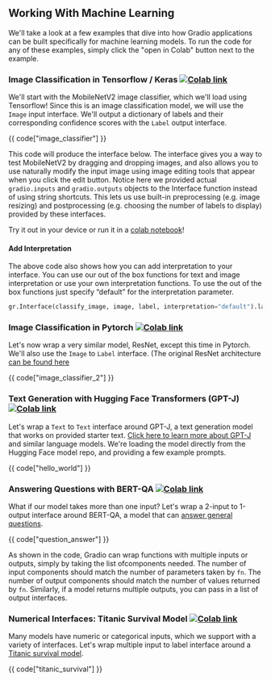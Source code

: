 ## Working With Machine Learning

We'll take a look at a few examples that dive into how Gradio applications can be built specifically for machine learning models. To run the code for any of these examples, simply click the "open in Colab" button next to the example.

### Image Classification in Tensorflow / Keras [![Colab link](https://colab.research.google.com/assets/colab-badge.svg)](https://colab.research.google.com/drive/1NWE_SDgQPI6GIpnhtWeEOHCPejC2FaZc?usp=sharing)

We'll start with the MobileNetV2 image classifier, which we'll load using Tensorflow! Since this is an image classification model, we will use the `Image` input interface. We'll output a dictionary of labels and their corresponding confidence scores with the `Label` output interface.

{{ code["image_classifier"] }}

This code will produce the interface below. The interface gives you a way to test MobileNetV2 by dragging and dropping images, and also allows you to use naturally modify the input image using image editing tools that appear when you click the edit button. Notice here we provided actual `gradio.inputs` and `gradio.outputs` objects to the Interface function instead of using string shortcuts. This lets us use built-in preprocessing (e.g. image resizing) and postprocessing (e.g. choosing the number of labels to display) provided by these interfaces.

Try it out in your device or run it in a [colab notebook](https://colab.research.google.com/drive/1NWE_SDgQPI6GIpnhtWeEOHCPejC2FaZc?usp=sharing)!


#### Add Interpretation

The above code also shows how you can add interpretation to your interface. You can use our out of the box functions for text and image interpretation or use your own interpretation functions. To use the out of the box functions just specify “default” for the interpretation parameter.

```python
gr.Interface(classify_image, image, label, interpretation="default").launch();
```

### Image Classification in Pytorch [![Colab link](https://colab.research.google.com/assets/colab-badge.svg)](https://colab.research.google.com/drive/1S6seNoJuU7_-hBX5KbXQV4Fb_bbqdPBk?usp=sharing)


Let's now wrap a very similar model, ResNet, except this time in Pytorch. We'll also use the `Image` to `Label` interface. (The original ResNet architecture [can be found here](https://arxiv.org/abs/1512.03385)

{{ code["image_classifier_2"] }}


### Text Generation with Hugging Face Transformers (GPT-J) [![Colab link](https://colab.research.google.com/assets/colab-badge.svg)](https://colab.research.google.com/drive/1o_-QIR8yVphfnbNZGYemyEr111CHHxSv?usp=sharing)

Let's wrap a `Text` to `Text` interface around GPT-J, a text generation model that works on provided starter text. [Click here to learn more about GPT-J](https://towardsdatascience.com/how-you-can-use-gpt-j-9c4299dd8526) and similar language models. We're loading the model directly from the Hugging Face model repo, and providing a few example prompts.

{{ code["hello_world"] }}

### Answering Questions with BERT-QA [![Colab link](https://colab.research.google.com/assets/colab-badge.svg)](https://colab.research.google.com/drive/1RuiMJz_7jDXpi59jDgW02NsBnlz1aY1S?usp=sharing)

What if our model takes more than one input? Let's wrap a 2-input to 1-output interface around BERT-QA, a model that can [answer general questions](https://arxiv.org/abs/1909.05017).

{{ code["question_answer"] }}

As shown in the code, Gradio can wrap functions with multiple inputs or outputs, simply by taking the list ofcomponents needed. The number of input components should match the number of parameters taken by `fn`. The number of output components should match the number of values returned by `fn`. Similarly, if a model returns multiple outputs, you can pass in a list of output interfaces.

### Numerical Interfaces: Titanic Survival Model [![Colab link](https://colab.research.google.com/assets/colab-badge.svg)](https://colab.research.google.com/drive/1xOU3sDHs7yZjuBosbQ8Zb2oc4BegfSFX?usp=sharing)

Many models have numeric or categorical inputs, which we support with a variety of interfaces. Let's wrap multiple input to label interface around a [Titanic survival model](https://www.kaggle.com/c/titanic).

{{ code["titanic_survival"] }}

